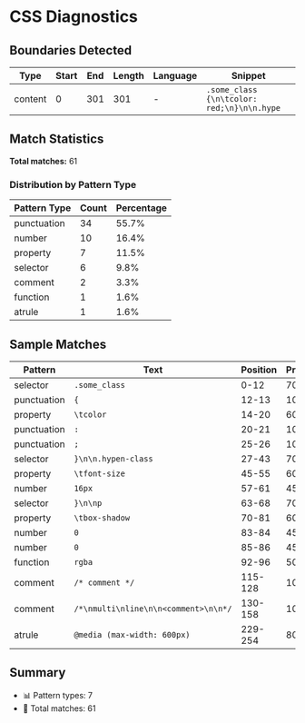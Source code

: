 # CSS Diagnostics

## Boundaries Detected

| Type    | Start | End | Length | Language | Snippet                                    |
| ------- | ----- | --- | ------ | -------- | ------------------------------------------ |
| content | 0     | 301 | 301    | -        | `.some_class {\n\tcolor: red;\n}\n\n.hype` |

## Match Statistics

**Total matches:** 61

### Distribution by Pattern Type

| Pattern Type | Count | Percentage |
| ------------ | ----- | ---------- |
| punctuation  | 34    | 55.7%      |
| number       | 10    | 16.4%      |
| property     | 7     | 11.5%      |
| selector     | 6     | 9.8%       |
| comment      | 2     | 3.3%       |
| function     | 1     | 1.6%       |
| atrule       | 1     | 1.6%       |

## Sample Matches

| Pattern     | Text                                 | Position | Priority |
| ----------- | ------------------------------------ | -------- | -------- |
| selector    | `.some_class `                       | 0-12     | 70       |
| punctuation | `{`                                  | 12-13    | 10       |
| property    | `\tcolor`                            | 14-20    | 60       |
| punctuation | `:`                                  | 20-21    | 10       |
| punctuation | `;`                                  | 25-26    | 10       |
| selector    | `}\n\n.hypen-class `                 | 27-43    | 70       |
| property    | `\tfont-size`                        | 45-55    | 60       |
| number      | `16px`                               | 57-61    | 45       |
| selector    | `}\n\np `                            | 63-68    | 70       |
| property    | `\tbox-shadow`                       | 70-81    | 60       |
| number      | `0`                                  | 83-84    | 45       |
| number      | `0`                                  | 85-86    | 45       |
| function    | `rgba`                               | 92-96    | 50       |
| comment     | `/* comment */`                      | 115-128  | 100      |
| comment     | `/*\nmulti\nline\n\n<comment>\n\n*/` | 130-158  | 100      |
| atrule      | `@media (max-width: 600px)`          | 229-254  | 80       |

## Summary

- 📊 Pattern types: 7
- 🎯 Total matches: 61
